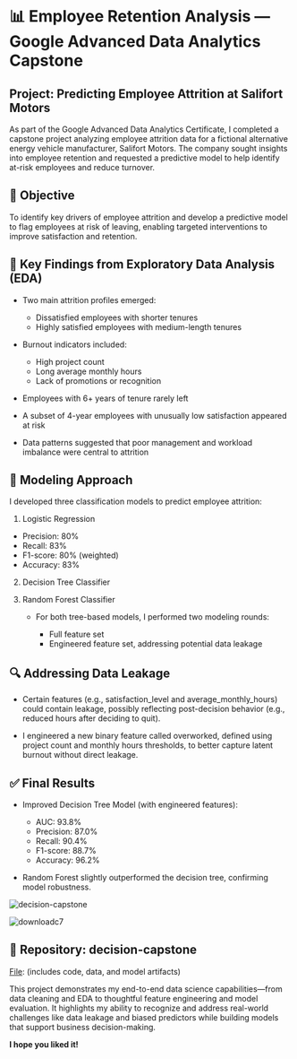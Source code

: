 # 📊 Employee Retention Analysis — Google Advanced Data Analytics Capstone
## Project: Predicting Employee Attrition at Salifort Motors

As part of the Google Advanced Data Analytics Certificate, I completed a capstone project analyzing employee attrition data for a fictional alternative energy vehicle manufacturer, Salifort Motors. The company sought insights into employee retention and requested a predictive model to help identify at-risk employees and reduce turnover.

## 🧭 Objective
To identify key drivers of employee attrition and develop a predictive model to flag employees at risk of leaving, enabling targeted interventions to improve satisfaction and retention.

## 📌 Key Findings from Exploratory Data Analysis (EDA)
- Two main attrition profiles emerged:
   - Dissatisfied employees with shorter tenures
   - Highly satisfied employees with medium-length tenures

- Burnout indicators included:
    - High project count
    - Long average monthly hours
    - Lack of promotions or recognition

- Employees with 6+ years of tenure rarely left

- A subset of 4-year employees with unusually low satisfaction appeared at risk

- Data patterns suggested that poor management and workload imbalance were central to attrition

## 🧠 Modeling Approach
I developed three classification models to predict employee attrition:

1. Logistic Regression

  - Precision: 80%
  - Recall: 83%
  - F1-score: 80% (weighted)
  - Accuracy: 83%

2. Decision Tree Classifier

3. Random Forest Classifier

   - For both tree-based models, I performed two modeling rounds:

      - Full feature set
      - Engineered feature set, addressing potential data leakage

## 🔍 Addressing Data Leakage
- Certain features (e.g., satisfaction_level and average_monthly_hours) could contain leakage, possibly reflecting post-decision behavior (e.g., reduced hours after deciding to quit).

- I engineered a new binary feature called overworked, defined using project count and monthly hours thresholds, to better capture latent burnout without direct leakage.

## ✅ Final Results
- Improved Decision Tree Model (with engineered features):

   - AUC: 93.8%
   - Precision: 87.0%
   - Recall: 90.4%
   - F1-score: 88.7%
   - Accuracy: 96.2%

- Random Forest slightly outperformed the decision tree, confirming model robustness.
  
![decision-capstone](https://github.com/user-attachments/assets/c8df1041-cd54-4a3c-a629-49144d5c3d4a)

![downloadc7](https://github.com/user-attachments/assets/f3d14bfd-cefd-4d60-bbfd-83c49a276a85)

## 📂 Repository: decision-capstone
[File](https://github.com/RoniF-pixel/Python-Projects/blob/main/Salifort%20Motors/Salifort%20Motors.ipynb):  (includes code, data, and model artifacts)

This project demonstrates my end-to-end data science capabilities—from data cleaning and EDA to thoughtful feature engineering and model evaluation. It highlights my ability to recognize and address real-world challenges like data leakage and biased predictors while building models that support business decision-making.

**I hope you liked it!**
